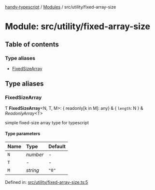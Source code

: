 [handy-typescript](../README.md) / [Modules](../modules.md) / src/utility/fixed-array-size

# Module: src/utility/fixed-array-size

## Table of contents

### Type aliases

- [FixedSizeArray](src_utility_fixed_array_size.md#fixedsizearray)

## Type aliases

### FixedSizeArray

Ƭ **FixedSizeArray**<N, T, M\>: { readonly[k in M]: any} & { `length`: N  } & *ReadonlyArray*<T\>

simple fixed-size array type for typescript

#### Type parameters

| Name | Type | Default |
| :------ | :------ | :------ |
| `N` | *number* | - |
| `T` | - | - |
| `M` | *string* | ``"0"`` |

Defined in: [src/utility/fixed-array-size.ts:5](https://github.com/robbiemu/handy-typescript/blob/8d0f93c/src/utility/fixed-array-size.ts#L5)
